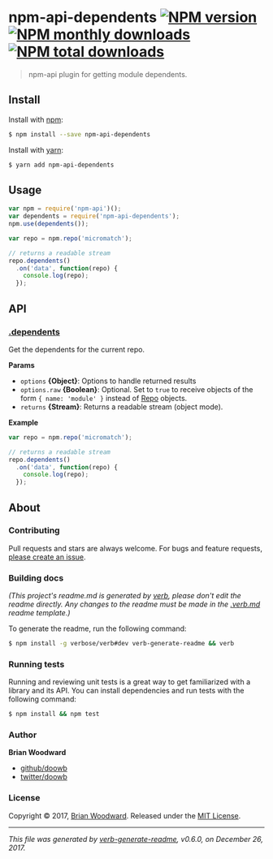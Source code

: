 # npm-api-dependents [![NPM version](https://img.shields.io/npm/v/npm-api-dependents.svg?style=flat)](https://www.npmjs.com/package/npm-api-dependents) [![NPM monthly downloads](https://img.shields.io/npm/dm/npm-api-dependents.svg?style=flat)](https://npmjs.org/package/npm-api-dependents)  [![NPM total downloads](https://img.shields.io/npm/dt/npm-api-dependents.svg?style=flat)](https://npmjs.org/package/npm-api-dependents)

> npm-api plugin for getting module dependents.

## Install

Install with [npm](https://www.npmjs.com/):

```sh
$ npm install --save npm-api-dependents
```

Install with [yarn](https://yarnpkg.com):

```sh
$ yarn add npm-api-dependents
```

## Usage

```js
var npm = require('npm-api')();
var dependents = require('npm-api-dependents');
npm.use(dependents());

var repo = npm.repo('micromatch');

// returns a readable stream
repo.dependents()
  .on('data', function(repo) {
    console.log(repo);
  });
```

## API

### [.dependents](index.js#L38)

Get the dependents for the current repo.

**Params**

* `options` **{Object}**: Options to handle returned results
* `options.raw` **{Boolean}**: Optional. Set to `true` to receive objects of the form `{ name: 'module' }` instead of [Repo](https://github.com/doowb/npm-api#repo-1) objects.
* `returns` **{Stream}**: Returns a readable stream (object mode).

**Example**

```js
var repo = npm.repo('micromatch');

// returns a readable stream
repo.dependents()
  .on('data', function(repo) {
    console.log(repo);
  });
```

## About

### Contributing

Pull requests and stars are always welcome. For bugs and feature requests, [please create an issue](../../issues/new).

### Building docs

_(This project's readme.md is generated by [verb](https://github.com/verbose/verb-generate-readme), please don't edit the readme directly. Any changes to the readme must be made in the [.verb.md](.verb.md) readme template.)_

To generate the readme, run the following command:

```sh
$ npm install -g verbose/verb#dev verb-generate-readme && verb
```

### Running tests

Running and reviewing unit tests is a great way to get familiarized with a library and its API. You can install dependencies and run tests with the following command:

```sh
$ npm install && npm test
```

### Author

**Brian Woodward**

* [github/doowb](https://github.com/doowb)
* [twitter/doowb](https://twitter.com/doowb)

### License

Copyright © 2017, [Brian Woodward](https://github.com/doowb).
Released under the [MIT License](LICENSE).

***

_This file was generated by [verb-generate-readme](https://github.com/verbose/verb-generate-readme), v0.6.0, on December 26, 2017._